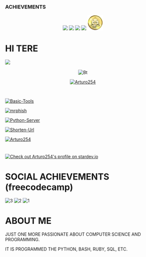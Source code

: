 ### ACHIEVEMENTS
<p align="center">
 <img  src="https://i.ibb.co/rGf1nZK/arctic-code-vault-contributor-default.png" width="50" />

  <img src="https://i.ibb.co/cDcgymt/pull-shark-default.png" width="50" />
  <img src="https://i.ibb.co/dkdvHHC/yolo-default.png" width="50" />
  <img src="https://i.ibb.co/xYmhWYd/heart-on-your-sleeve-default.png" width="50" />
  <img  src="https://github.com/Schweinepriester/github-profile-achievements/raw/main/images/tiers/pull-shark-gold.png"  width="50" />
 



# HI TERE 
  ![](https://komarev.com/ghpvc/?username=Arturo254)

<p align="center"><img  src="https://user-images.githubusercontent.com/49580304/110318584-81067880-7fc2-11eb-8391-152d308e7f2b.gif"  alt="Bt">

  




<p align="center"><a  href="https://github.com/Arturo254"><img  title="Arturo254"  src="https://github-readme-stats.vercel.app/api?username=Arturo254&show_icons=true&include_all_commits=true&theme=chartreuse-dark&cache_seconds=3200"></a>
</p>

 <br> 
<p align="center">

<a  href="https://github.com/Arturo254/Basic-Tools"><img  title="Basic-Tools"  src="https://github-readme-stats.vercel.app/api/pin/?username=Arturo254&repo=Basic-Tools&theme=radical"></a>

<a  href="https://github.com/noob-hackers/mrphish"><img  title="mrphish"  src="https://github-readme-stats.vercel.app/api/pin/?username=Arturo254&repo=cyberphish&theme=highcontrast"></a>

<a  href="https://github.com/Arturo254/Python-Server"><img  title="Python-Server"  src="https://github-readme-stats.vercel.app/api/pin/?username=Arturo254&repo=Python-Server&theme=vision-friendly-dark"></a>

<a  href="https://github.com/Arturo254/Shorten-Url"><img  title="Shorten-Url"  src="https://github-readme-stats.vercel.app/api/pin/?username=Arturo254&repo=Shorten-Url&theme=highcontrast"></a>

</p>

  

<p align="center">

<a  href="https://github.com/noob-hackers"><img  title="Arturo254"  src="https://github-readme-stats.vercel.app/api/top-langs/?username=Arturo254&layout=compact"></a>

</p>



# 
[![Check out Arturo254's profile on stardev.io](https://stardev.io/developers/Arturo254/badge/languages/global.svg)](https://stardev.io/developers/Arturo254) 


# 
#      SOCIAL ACHIEVEMENTS (freecodecamp)
![3](https://github.com/Arturo254/Arturo254/assets/87346871/4dec1519-b0a2-4f18-bbad-6869075bb39b)
![2](https://github.com/Arturo254/Arturo254/assets/87346871/e1bb512e-a343-4e34-afb0-baee7aa0fcac)
![1](https://github.com/Arturo254/Arturo254/assets/87346871/0608fc49-5e52-418e-92b6-3de152053f99)

 
# ABOUT ME 
JUST ONE MORE PASSIONATE ABOUT COMPUTER SCIENCE AND PROGRAMMING. 
       
IT IS PROGRAMMED THE PYTHON, BASH, RUBY, SQL, ETC. 

